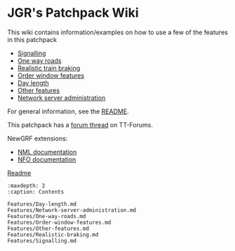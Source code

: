 # JGR's Patchpack Wiki

This wiki contains information/examples on how to use a few of the features in this patchpack

* [Signalling](Features/Signalling.md)
* [One way roads](Features/One-way-roads.md)
* [Realistic train braking](Features/Realistic-braking.md)
* [Order window features](Features/Order-window-features.md)
* [Day length](Features/Day-length.md)
* [Other features](Features/Other-features.md)
* [Network server administration](Features/Network-server-administration.md)

For general information, see the [README](https://github.com/JGRennison/OpenTTD-patches/blob/jgrpp/README.md).

This patchpack has a [forum thread](https://www.tt-forums.net/viewtopic.php?f=33&t=73469) on TT-Forums.

NewGRF extensions:

* [NML documentation](https://jgrennison.github.io/OpenTTD-patches/newgrf-additions-nml.html)
* [NFO documentation](https://jgrennison.github.io/OpenTTD-patches/newgrf-additions.html)

[Readme](./readme.md)

```{toctree}
:maxdepth: 2
:caption: Contents

Features/Day-length.md
Features/Network-server-administration.md
Features/One-way-roads.md
Features/Order-window-features.md
Features/Other-features.md
Features/Realistic-braking.md
Features/Signalling.md
```
